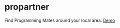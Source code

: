 # propartner
Find Programming Mates around your local area. <a href="https://propartner.herokuapp.com/" target="_blank">Demo</a>
